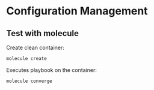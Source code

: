 # Configuration Management


## Test with molecule
Create clean container:

```bash
molecule create
```

Executes playbook on the container:

```bash
molecule converge
```
